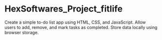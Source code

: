 # HexSoftwares_Project_fitlife
Create a simple to-do list app using HTML, CSS, and JavaScript.  Allow users to add, remove, and mark tasks as completed.  Store data locally using browser storage.
